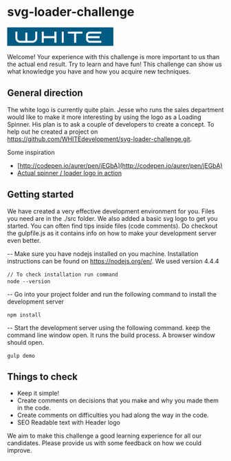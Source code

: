 # svg-loader-challenge

![blue logo](demo/docs/logoblue.png)

Welcome! Your experience with this challenge is more important to us than the actual end result. Try to learn and have fun! This challenge can show us what knowledge you have and how you acquire new techniques.

## General direction
The white logo is currently quite plain. Jesse who runs the sales department would like to make it more interesting by using the logo as a Loading Spinner. His plan is to ask a couple of developers to create a concept. To help out he created a project on https://github.com/WHITEdevelopment/svg-loader-challenge.git.

Some inspiration
* [http://codepen.io/aurer/pen/jEGbA](http://codepen.io/aurer/pen/jEGbA)
* [Actual spinner / loader logo in action](https://gitlab.com/gitlab-com/gitlab-artwork)

## Getting started

We have created a very effective development environment for you. Files you need are in the ./src folder. We also added a basic svg logo to get you started. You can often find tips inside files (code comments). Do checkout the gulpfile.js as it contains info on how to make your development server even better.

-- Make sure you have nodejs installed on you machine. Installation instructions can be found on https://nodejs.org/en/. We used version 4.4.4
```
// To check installation run command
node --version
```

-- Go into your project folder and run the following command to install the development server
```
npm install
```

-- Start the development server using the following command. keep the command line window open. It runs the build process. A browser window should open.
```
gulp demo
```

## Things to check
* Keep it simple!
* Create comments on decisions that you make and why you made them in the code.
* Create comments on difficulties you had along the way in the code.
* SEO Readable text with Header logo

We aim to make this challenge a good learning experience for all our candidates. Please provide us with some feedback on how we could improve.
